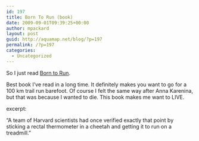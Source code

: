 ```yaml
---
id: 197
title: Born To Run (book)
date: 2009-09-01T09:39:25+00:00
author: mpackard
layout: post
guid: http://aquamap.net/blog/?p=197
permalink: /?p=197
categories:
  - Uncategorized
---
```

So I just read [Born to Run](http://borntorun.org/).

Best book I&#8217;ve read in a long time. It definitely makes you want to go for a 100 km trail run barefoot. Of course I felt the same way after Anna Karenina, but that was because I wanted to die. This book makes me want to LIVE.

excerpt:

&#8220;A team of Harvard scientists had once verified exactly that point by sticking a rectal thermometer in a cheetah and getting it to run on a treadmill.&#8221;